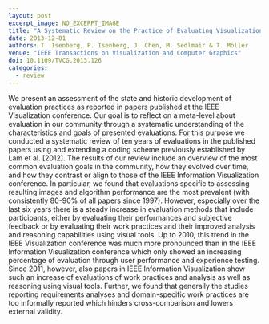 ```yaml
---
layout: post
excerpt_image: NO_EXCERPT_IMAGE
title: "A Systematic Review on the Practice of Evaluating Visualization"
date: 2013-12-01
authors: T. Isenberg, P. Isenberg, J. Chen, M. Sedlmair & T. Möller
venue: "IEEE Transactions on Visualization and Computer Graphics"
doi: 10.1109/TVCG.2013.126
categories:
  - review
---
```

We present an assessment of the state and historic development of evaluation practices as reported in papers published at the IEEE Visualization conference. Our goal is to reflect on a meta-level about evaluation in our community through a systematic understanding of the characteristics and goals of presented evaluations. For this purpose we conducted a systematic review of ten years of evaluations in the published papers using and extending a coding scheme previously established by Lam et al. [2012]. The results of our review include an overview of the most common evaluation goals in the community, how they evolved over time, and how they contrast or align to those of the IEEE Information Visualization conference. In particular, we found that evaluations specific to assessing resulting images and algorithm performance are the most prevalent (with consistently 80-90% of all papers since 1997). However, especially over the last six years there is a steady increase in evaluation methods that include participants, either by evaluating their performances and subjective feedback or by evaluating their work practices and their improved analysis and reasoning capabilities using visual tools. Up to 2010, this trend in the IEEE Visualization conference was much more pronounced than in the IEEE Information Visualization conference which only showed an increasing percentage of evaluation through user performance and experience testing. Since 2011, however, also papers in IEEE Information Visualization show such an increase of evaluations of work practices and analysis as well as reasoning using visual tools. Further, we found that generally the studies reporting requirements analyses and domain-specific work practices are too informally reported which hinders cross-comparison and lowers external validity.
